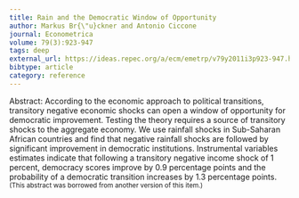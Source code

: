 ```yaml
---
title: Rain and the Democratic Window of Opportunity
author: Markus Br{\"u}ckner and Antonio Ciccone
journal: Econometrica
volume: 79(3):923-947
tags: deep
external_url: https://ideas.repec.org/a/ecm/emetrp/v79y2011i3p923-947.html
bibtype: article
category: reference
---
```

Abstract: According to the economic approach to political transitions, transitory negative economic shocks can open a window of opportunity for democratic improvement. Testing the theory requires a source of transitory shocks to the aggregate economy. We use rainfall shocks in Sub-Saharan African countries and find that negative rainfall shocks are followed by significant improvement in democratic institutions. Instrumental variables estimates indicate that following a transitory negative income shock of 1 percent, democracy scores improve by 0.9 percentage points and the probability of a democratic transition increases by 1.3 percentage points.<br><small>(This abstract was borrowed from another version of this item.)</small>
